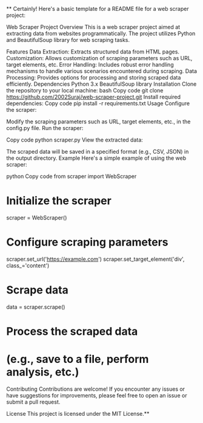 **
Certainly! Here's a basic template for a README file for a web scraper project:

Web Scraper Project
Overview
This is a web scraper project aimed at extracting data from websites programmatically. The project utilizes Python and BeautifulSoup library for web scraping tasks.

Features
Data Extraction: Extracts structured data from HTML pages.
Customization: Allows customization of scraping parameters such as URL, target elements, etc.
Error Handling: Includes robust error handling mechanisms to handle various scenarios encountered during scraping.
Data Processing: Provides options for processing and storing scraped data efficiently.
Dependencies
Python 3.x
BeautifulSoup library
Installation
Clone the repository to your local machine:
bash
Copy code
git clone https://github.com/2002Suraj/web-scraper-project.git
Install required dependencies:
Copy code
pip install -r requirements.txt
Usage
Configure the scraper:

Modify the scraping parameters such as URL, target elements, etc., in the config.py file.
Run the scraper:

Copy code
python scraper.py
View the extracted data:

The scraped data will be saved in a specified format (e.g., CSV, JSON) in the output directory.
Example
Here's a simple example of using the web scraper:

python
Copy code
from scraper import WebScraper

# Initialize the scraper
scraper = WebScraper()

# Configure scraping parameters
scraper.set_url('https://example.com')
scraper.set_target_element('div', class_='content')

# Scrape data
data = scraper.scrape()

# Process the scraped data
# (e.g., save to a file, perform analysis, etc.)
Contributing
Contributions are welcome! If you encounter any issues or have suggestions for improvements, please feel free to open an issue or submit a pull request.

License
This project is licensed under the MIT License.**
